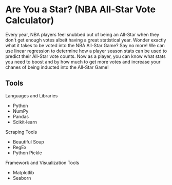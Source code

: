# Are You a Star? (NBA All‐Star Vote Calculator)

Every year, NBA players feel snubbed out of being an All-Star when they don't get enough votes albeit having a great statistical year. Wonder exactly what it takes to be voted into the NBA All-Star Game? Say no more! We can use linear regression to determine how a player season stats can be used to predict their All-Star vote counts. Now as a player, you can know what stats you need to boost and by how much to get more votes and increase your chanes of being inducted into the All-Star Game!

## Tools
Languages and Libraries
- Python
- NumPy
- Pandas
- Scikit‐learn

Scraping Tools
- Beautiful Soup
- RegEx
- Python Pickle

Framework and Visualization Tools
- Matplotlib
- Seaborn

